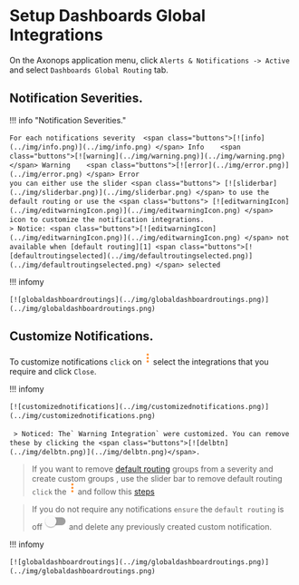 # Setup Dashboards Global Integrations



On the Axonops application menu, click `Alerts & Notifications -> Active` and select `Dashboards Global Routing` tab.

## Notification Severities.

!!! info "Notification Severities."

    For each notifications severity  <span class="buttons">[![info](../img/info.png)](../img/info.png) </span> Info    <span class="buttons">[![warning](../img/warning.png)](../img/warning.png) </span> Warning    <span class="buttons">[![error](../img/error.png)](../img/error.png) </span> Error
    you can either use the slider <span class="buttons"> [![sliderbar](../img/sliderbar.png)](../img/sliderbar.png) </span> to use the default routing or use the <span class="buttons"> [![editwarningIcon](../img/editwarningIcon.png)](../img/editwarningIcon.png) </span>  icon to customize the notification integrations.
    > Notice: <span class="buttons">[![editwarningIcon](../img/editwarningIcon.png)](../img/editwarningIcon.png) </span> not available when [default routing][1] <span class="buttons">[![defaultroutingselected](../img/defaultroutingselected.png)](../img/defaultroutingselected.png) </span> selected


[1]: /how-to/default-routing/

!!! infomy 

    [![globaldashboardroutings](../img/globaldashboardroutings.png)](../img/globaldashboardroutings.png)


## Customize Notifications.

To customize notifications `click` on <span class="buttons">[![editwarningIcon](../img/editwarningIcon.png)](../img/editwarningIcon.png)</span> select the integrations that you require and click `Close`.

!!! infomy 

    [![customizednotifications](../img/customizednotifications.png)](../img/customizednotifications.png)

     > Noticed: The` Warning Integration` were customized. You can remove these by clicking the <span class="buttons">[![delbtn](../img/delbtn.png)](../img/delbtn.png)</span>.


> If you want to remove [default routing][1] groups from a severity and create custom groups , use the slider bar to remove default routing `click` the <span class="buttons">[![editwarningIcon](../img/editwarningIcon.png)](../img/editwarningIcon.png) </span> and follow this [steps][2]

> If you do not require any notifications `ensure` the `default routing` is off <span class="buttons">[![sliderbar](../img/sliderbar.png)](../img/sliderbar.png)</span> and delete any previously created custom notification.

[2]: #notification-severities

!!! infomy 

    [![globaldashboardroutings](../img/globaldashboardroutings.png)](../img/globaldashboardroutings.png)

